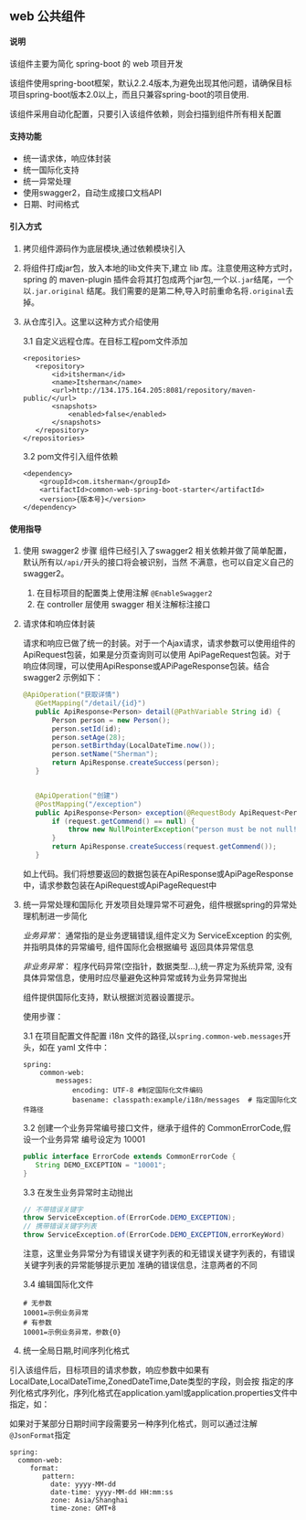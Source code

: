 web 公共组件
----
#### 说明

该组件主要为简化 spring-boot 的 web 项目开发

该组件使用spring-boot框架，默认2.2.4版本,为避免出现其他问题，请确保目标项目spring-boot版本2.0以上，而且只兼容spring-boot的项目使用.

该组件采用自动化配置，只要引入该组件依赖，则会扫描到组件所有相关配置

#### 支持功能
- 统一请求体，响应体封装
- 统一国际化支持
- 统一异常处理
- 使用swagger2，自动生成接口文档API
- 日期、时间格式

#### 引入方式

1. 拷贝组件源码作为底层模块,通过依赖模块引入

2. 将组件打成jar包，放入本地的lib文件夹下,建立 lib 库。注意使用这种方式时，
spring 的 maven-plugin 插件会将其打包成两个jar包,一个以`.jar`结尾，一个以`.jar.original`
结尾。我们需要的是第二种,导入时前重命名将`.original`去掉。

3. 从仓库引入。这里以这种方式介绍使用

    3.1 自定义远程仓库。在目标工程pom文件添加
    ~~~
   <repositories>
       <repository>
           <id>itsherman</id>
           <name>Itsherman</name>
           <url>http://134.175.164.205:8081/repository/maven-public/</url>
           <snapshots>
               <enabled>false</enabled>
           </snapshots>
       </repository>
   </repositories>
   ~~~
   3.2 pom文件引入组件依赖
   ~~~
   <dependency>
       <groupId>com.itsherman</groupId>
       <artifactId>common-web-spring-boot-starter</artifactId>
       <version>{版本号}</version>
   </dependency>
   ~~~

#### 使用指导

1. 使用 swagger2 步骤
    组件已经引入了swagger2 相关依赖并做了简单配置，默认所有以`/api/`开头的接口将会被识别，当然
    不满意，也可以自定义自己的swagger2。
    1) 在目标项目的配置类上使用注解 `@EnableSwagger2`
    2) 在 controller 层使用 swagger 相关注解标注接口

2. 请求体和响应体封装

    请求和响应已做了统一的封装。对于一个Ajax请求，请求参数可以使用组件的ApiRequest包装，如果是分页查询则可以使用
    ApiPageRequest包装。对于响应体同理，可以使用ApiResponse或APiPageResponse包装。结合swagger2 示例如下：
    
    ~~~java
   @ApiOperation("获取详情")
       @GetMapping("/detail/{id}")
       public ApiResponse<Person> detail(@PathVariable String id) {
           Person person = new Person();
           person.setId(id);
           person.setAge(28);
           person.setBirthday(LocalDateTime.now());
           person.setName("Sherman");
           return ApiResponse.createSuccess(person);
       }
   
   
       @ApiOperation("创建")
       @PostMapping("/exception")
       public ApiResponse<Person> exception(@RequestBody ApiRequest<Person> request) {
           if (request.getCommend() == null) {
               throw new NullPointerException("person must be not null!");
           }
           return ApiResponse.createSuccess(request.getCommend());
       }
   ~~~
   如上代码。我们将想要返回的数据包装在ApiResponse或ApiPageResponse中，请求参数包装在ApiRequest或ApiPageRequest中

3. 统一异常处理和国际化
    开发项目处理异常不可避免，组件根据spring的异常处理机制进一步简化
    
    *业务异常*： 通常指的是业务逻辑错误,组件定义为 ServiceException 的实例, 并指明具体的异常编号, 组件国际化会根据编号
    返回具体异常信息
    
    *非业务异常*： 程序代码异常(空指针，数据类型...),统一界定为系统异常, 没有具体异常信息，使用时应尽量避免这种异常或转为业务异常抛出

    组件提供国际化支持，默认根据浏览器设置提示。
    
    使用步骤：
    
    3.1 在项目配置文件配置 i18n 文件的路径,以`spring.common-web.messages`开头，如在 yaml 文件中：
    ~~~
    spring:
        common-web:
            messages:
                encoding: UTF-8 #制定国际化文件编码
                basename: classpath:example/i18n/messages  # 指定国际化文件路径
    ~~~~
   
    3.2 创建一个业务异常编号接口文件，继承于组件的 CommonErrorCode,假设一个业务异常
    编号设定为 10001
    
    ~~~java
   public interface ErrorCode extends CommonErrorCode {
       String DEMO_EXCEPTION = "10001";
   }
   ~~~~

    3.3 在发生业务异常时主动抛出
   ~~~~java
   // 不带错误关键字
   throw ServiceException.of(ErrorCode.DEMO_EXCEPTION);
   // 携带错误关键字列表
   throw ServiceException.of(ErrorCode.DEMO_EXCEPTION,errorKeyWord)
   ~~~~
   注意，这里业务异常分为有错误关键字列表的和无错误关键字列表的，有错误关键字列表的异常能够提示更加
   准确的错误信息，注意两者的不同
   
   3.4 编辑国际化文件
   ~~~properties
   # 无参数
   10001=示例业务异常
   # 有参数
   10001=示例业务异常，参数{0}
   ~~~~
   
 
 4. 统一全局日期,时间序列化格式
 
   引入该组件后，目标项目的请求参数，响应参数中如果有LocalDate,LocalDateTime,ZonedDateTime,Date类型的字段，则会按
   指定的序列化格式序列化，序列化格式在application.yaml或application.properties文件中指定，如：
   
   如果对于某部分日期时间字段需要另一种序列化格式，则可以通过注解`@JsonFormat`指定
   
  ~~~
  spring:
    common-web:
       format:
          pattern:
            date: yyyy-MM-dd
            date-time: yyyy-MM-dd HH:mm:ss
            zone: Asia/Shanghai
            time-zone: GMT+8
  ~~~
   
